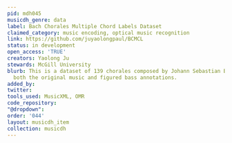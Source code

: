 ```yaml
---
pid: mdh045
musicdh_genre: data
label: Bach Chorales Multiple Chord Labels Dataset
claimed_category: music encoding, optical music recognition
link: https://github.com/juyaolongpaul/BCMCL
status: in development
open_access: 'TRUE'
creators: Yaolong Ju
stewards: McGill University
blurb: This is a dataset of 139 chorales composed by Johann Sebastian Bach, and includes
  both the original music and figured bass annotations.
added_by: 
twitter: 
tools_used: MusicXML, OMR
code_repository: 
"@dropdown": 
order: '044'
layout: musicdh_item
collection: musicdh
---
```

